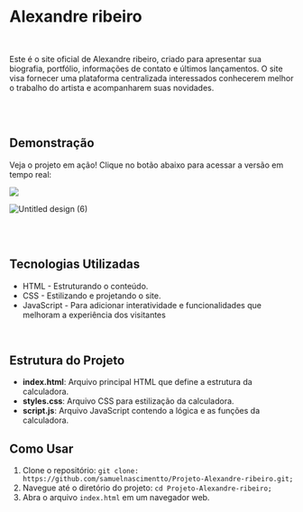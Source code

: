 <h1>Alexandre ribeiro</h1><br>

<p>Este é o site oficial de Alexandre ribeiro, criado para apresentar sua biografia, portfólio, informações de contato e últimos lançamentos. O site visa fornecer uma plataforma centralizada interessados conhecerem melhor o trabalho do artista e acompanharem suas novidades.</p><br><br>

<h2>Demonstração</h2><p>Veja o projeto em ação! Clique no botão abaixo para acessar a versão em tempo real:</p>


<a href="https://samuelnascimentto.github.io/Projeto-Alexandre-ribeiro/site/public/pages/index.html">
    <img src="https://github.com/user-attachments/assets/1f0925e7-4cc6-4401-8035-19ffa4b95198"> <p><p>
</a>



![Untitled design (6)](https://github.com/user-attachments/assets/e17b9b60-1781-4381-b44c-b7374c36caa8)


<br><br><h2>Tecnologias Utilizadas</h2>

<ul>
    <li>HTML - Estruturando o conteúdo.</li>
    <li>CSS - Estilizando e projetando o site.</li>
    <li>JavaScript -  Para adicionar interatividade e funcionalidades que melhoram a experiência dos visitantes</li>
</ul><br>

<h2>Estrutura do Projeto</h2>
<ul>
<li><strong>index.html</strong>: Arquivo principal HTML que define a estrutura da calculadora.</li>
<li><strong>styles.css</strong>: Arquivo CSS para estilização da calculadora.</li>
<li><strong>script.js</strong>: Arquivo JavaScript contendo a lógica e as funções da calculadora.</li>
</ul>

<h2>Como Usar</h2>
<ol>
<li>Clone o repositório: <code>git clone: https://github.com/samuelnascimentto/Projeto-Alexandre-ribeiro.git;</code></li>
<li>Navegue até o diretório do projeto: <code>cd Projeto-Alexandre-ribeiro;</code></li>
<li>Abra o arquivo <code>index.html</code> em um navegador web.</li>
</ol>
